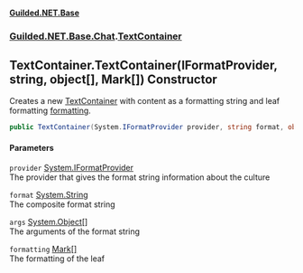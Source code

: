 
#### [Guilded.NET.Base](index 'index')
### [Guilded.NET.Base.Chat](index#Guilded_NET_Base_Chat 'Guilded.NET.Base.Chat').[TextContainer](TextContainer 'Guilded.NET.Base.Chat.TextContainer')
## TextContainer.TextContainer(IFormatProvider, string, object[], Mark[]) Constructor
Creates a new [TextContainer](TextContainer 'Guilded.NET.Base.Chat.TextContainer') with content as a formatting string and leaf formatting [formatting](TextContainer_TextContainer(IFormatProvider_string_object___Mark__)#Guilded_NET_Base_Chat_TextContainer_TextContainer(System_IFormatProvider_string_object___Guilded_NET_Base_Chat_Mark__)_formatting 'Guilded.NET.Base.Chat.TextContainer.TextContainer(System.IFormatProvider, string, object[], Guilded.NET.Base.Chat.Mark[]).formatting').  
```csharp
public TextContainer(System.IFormatProvider provider, string format, object[] args, params Guilded.NET.Base.Chat.Mark[] formatting);
```

#### Parameters
<a name='Guilded_NET_Base_Chat_TextContainer_TextContainer(System_IFormatProvider_string_object___Guilded_NET_Base_Chat_Mark__)_provider'></a>
`provider` [System.IFormatProvider](https://docs.microsoft.com/en-us/dotnet/api/System.IFormatProvider 'System.IFormatProvider')  
The provider that gives the format string information about the culture
  
<a name='Guilded_NET_Base_Chat_TextContainer_TextContainer(System_IFormatProvider_string_object___Guilded_NET_Base_Chat_Mark__)_format'></a>
`format` [System.String](https://docs.microsoft.com/en-us/dotnet/api/System.String 'System.String')  
The composite format string
  
<a name='Guilded_NET_Base_Chat_TextContainer_TextContainer(System_IFormatProvider_string_object___Guilded_NET_Base_Chat_Mark__)_args'></a>
`args` [System.Object](https://docs.microsoft.com/en-us/dotnet/api/System.Object 'System.Object')[[]](https://docs.microsoft.com/en-us/dotnet/api/System.Array 'System.Array')  
The arguments of the format string
  
<a name='Guilded_NET_Base_Chat_TextContainer_TextContainer(System_IFormatProvider_string_object___Guilded_NET_Base_Chat_Mark__)_formatting'></a>
`formatting` [Mark](Mark 'Guilded.NET.Base.Chat.Mark')[[]](https://docs.microsoft.com/en-us/dotnet/api/System.Array 'System.Array')  
The formatting of the leaf
  
